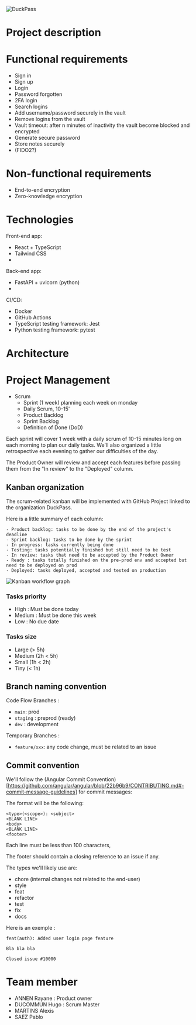 ![DuckPass](/img/ducky.png)

# Project description


# Functional requirements

- Sign in
- Sign up
- Login
- Password forgotten
- 2FA login
- Search logins
- Add username/password securely in the vault
- Remove logins from the vault
- Vault timeout: after n minutes of inactivity the vault become blocked and encrypted
- Generate secure password
- Store notes securely
- (FIDO2?)

# Non-functional requirements

- End-to-end encryption
- Zero-knowledge encryption


# Technologies

Front-end app:
- React + TypeScript
- Tailwind CSS
- 

Back-end app:
- FastAPI + uvicorn (python)
- 

CI/CD:
- Docker
- GitHub Actions
- TypeScript testing framework: Jest
- Python testing framework: pytest

# Architecture 

# Project Management

- Scrum
    - Sprint (1 week) planning each week on monday
    - Daily Scrum, 10-15'
    - Product Backlog
    - Sprint Backlog
    - Definition of Done (DoD)

Each sprint will cover 1 week with a daily scrum of 10-15 minutes long on each morning to plan our daily tasks. We'll also organized a little retrospective each evening to gather our difficulties of the day.

The Product Owner will review and accept each features before passing them from the "In review" to the "Deployed" column.

## Kanban organization

The scrum-related kanban will be implemented with GitHub Project linked to the organization DuckPass.

Here is a little summary of each column:

    - Product backlog: tasks to be done by the end of the project's deadline
    - Sprint backlog: tasks to be done by the sprint
    - In progress: tasks currently being done
    - Testing: tasks potentially finished but still need to be test
    - In review: tasks that need to be accepted by the Product Owner
    - Ready : tasks totally finished on the pre-prod env and accepted but need to be deployed on prod
    - Deployed: tasks deployed, accepted and tested on production

![Kanban workflow graph](img/tasks.png)

### Tasks priority
- High : Must be done today
- Medium : Must be done this week
- Low : No due date

### Tasks size
- Large (> 5h)
- Medium (2h < 5h)
- Small (1h < 2h)
- Tiny (< 1h)

## Branch naming convention

Code Flow Branches :
- `main`: prod
- `staging` : preprod (ready)
- `dev` : development

Temporary Branches :
- `feature/xxx`: any code change, must be related to an issue

## Commit convention

We'll follow the (Angular Commit Convention)[https://github.com/angular/angular/blob/22b96b9/CONTRIBUTING.md#-commit-message-guidelines] for commit messages:

The format will be the following:
```
<type>(<scope>): <subject>
<BLANK LINE>
<body>
<BLANK LINE>
<footer>
```

Each line must be less than 100 characters,

The footer should contain a closing reference to an issue if any.

The types we'll likely use are:
- chore (internal changes not related to the end-user)
- style
- feat
- refactor
- test
- fix
- docs

Here is an exemple :
```
feat(auth): Added user login page feature

Bla bla bla

Closed issue #10000
```

# Team member

- ANNEN Rayane : Product owner 
- DUCOMMUN Hugo : Scrum Master 
- MARTINS Alexis
- SAEZ Pablo